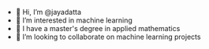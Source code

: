 - 👋 Hi, I’m @jayadatta
- 👀 I’m interested in machine learning
- 🌱 I have a master's degree in applied mathematics
- 💞️ I’m looking to collaborate on machine learning projects
<!---
jayadatta16/jayadatta16 is a ✨ special ✨ repository because its `README.md` (this file) appears on your GitHub profile.
You can click the Preview link to take a look at your changes.
--->
